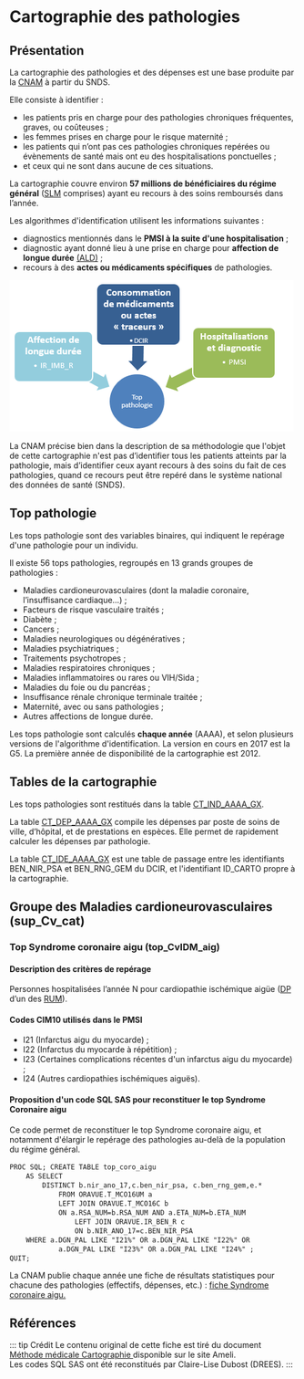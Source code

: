 # Cartographie des pathologies
<!-- SPDX-License-Identifier: MPL-2.0 -->

## Présentation

La cartographie des pathologies et des dépenses est une base produite par la [CNAM](../glossaire/CNAM.md) à partir du SNDS.

Elle consiste à identifier :
* les patients pris en charge pour des pathologies chroniques fréquentes, graves, ou coûteuses ;
* les femmes prises en charge pour le risque maternité ;
* les patients qui n’ont pas ces pathologies chroniques repérées ou évènements de santé mais ont eu des hospitalisations ponctuelles ;
* et ceux qui ne sont dans aucune de ces situations.

La cartographie couvre environ **57 millions de bénéficiaires du régime général** ([SLM](../glossaire/SLM.md) comprises) ayant eu recours à des soins remboursés dans l’année. 

Les algorithmes d'identification utilisent les informations suivantes :
* diagnostics mentionnés dans le **PMSI à la suite d'une hospitalisation** ;
* diagnostic ayant donné lieu à une prise en charge pour **affection de longue durée** [(ALD)](../fiches/beneficiaires_ald.md) ;
* recours à des **actes ou médicaments spécifiques** de pathologies.

![Sources de données des top pathologies](../images/DREES/2019-06_DREES_Cartographie-des-pathologies/top_patho_construction.png)

La CNAM précise bien dans la description de sa méthodologie que l'objet de cette cartographie n'est pas d’identifier tous les patients atteints par la pathologie, mais d’identifier ceux ayant recours à des soins du fait de ces pathologies, quand ce recours peut être repéré dans le système national des données de santé (SNDS).

## Top pathologie

Les tops pathologie sont des variables binaires, qui indiquent le repérage d'une pathologie pour un individu.

Il existe 56 tops pathologies, regroupés en 13 grands groupes de pathologies :
* Maladies cardioneurovasculaires (dont la maladie coronaire, l’insuffisance cardiaque…) ;  
* Facteurs de risque vasculaire traités ;  
* Diabète ;  
* Cancers ;  
* Maladies neurologiques ou dégénératives ;  
* Maladies psychiatriques ;  
* Traitements psychotropes ;  
* Maladies respiratoires chroniques ;  
* Maladies inflammatoires ou rares ou VIH/Sida ;  
* Maladies du foie ou du pancréas ;  
* Insuffisance rénale chronique terminale traitée ;  
* Maternité, avec ou sans pathologies ;  
* Autres affections de longue durée. 

Les tops pathologie sont calculés **chaque année** (AAAA), et selon plusieurs versions de l'algorithme d'identification. La version en cours en 2017 est la G5. La première année de disponibilité de la cartographie est 2012.

## Tables de la cartographie

Les tops pathologies sont restitués dans la table [CT_IND_AAAA_GX](../tables/CARTOGRAPHIE_PATHOLOGIES/CT_IND_AAAA_GN.md). 

La table [CT_DEP_AAAA_GX](../tables/CARTOGRAPHIE_PATHOLOGIES/CT_DEP_AAAA_GN.md) compile les dépenses par poste de soins de ville, d’hôpital, et de prestations en espèces. Elle permet de rapidement calculer les dépenses par pathologie.
 
La table [CT_IDE_AAAA_GX](../tables/CARTOGRAPHIE_PATHOLOGIES/CT_IDE_AAAA_GN.md) est une table de passage entre les identifiants BEN_NIR_PSA et BEN_RNG_GEM du DCIR, et l'identifiant ID_CARTO propre à la cartographie.

## Groupe des Maladies cardioneurovasculaires (sup_Cv_cat)
### Top Syndrome coronaire aigu (top_CvIDM_aig)
#### Description des critères de repérage

Personnes hospitalisées l’année N pour cardiopathie ischémique aigüe ([DP](../glossaire/DP.md) d’un des [RUM](../glossaire/RUM.md)).   

#### Codes CIM10 utilisés dans le PMSI

* I21 (Infarctus aigu du myocarde) ;
* I22 (Infarctus du myocarde à répétition) ;
* I23 (Certaines complications récentes d'un infarctus aigu du myocarde) ;
* I24 (Autres cardiopathies ischémiques aiguës).
 

#### Proposition d'un code SQL SAS pour reconstituer le top Syndrome Coronaire aigu
Ce code permet de reconstituer le top Syndrome coronaire aigu, et notamment d'élargir le repérage des pathologies au-delà de la population du régime général.

```sas
PROC SQL; CREATE TABLE top_coro_aigu 
    AS SELECT 
        DISTINCT b.nir_ano_17,c.ben_nir_psa, c.ben_rng_gem,e.*
            FROM ORAVUE.T_MCO16UM a
            LEFT JOIN ORAVUE.T_MCO16C b
            ON a.RSA_NUM=b.RSA_NUM AND a.ETA_NUM=b.ETA_NUM
                LEFT JOIN ORAVUE.IR_BEN_R c
                ON b.NIR_ANO_17=c.BEN_NIR_PSA
    WHERE a.DGN_PAL LIKE "I21%" OR a.DGN_PAL LIKE "I22%" OR
            a.DGN_PAL LIKE "I23%" OR a.DGN_PAL LIKE "I24%" ;
QUIT;

```
La CNAM publie chaque année une fiche de résultats statistiques pour chacune des pathologies (effectifs, dépenses, etc.) : 
[fiche Syndrome coronaire aigu.](https://www.ameli.fr/fileadmin/user_upload/documents/Syndrome_coronaire_aigu.pdf)

## Références

::: tip Crédit
Le contenu original de cette fiche est tiré du document [Méthode médicale Cartographie ](https://www.ameli.fr/fileadmin/user_upload/documents/Methode_medicale_Cartographie.pdf) disponible sur le site Ameli.  
Les codes SQL SAS ont été reconstitués par Claire-Lise Dubost (DREES).
:::
